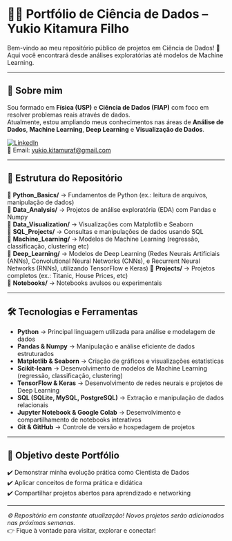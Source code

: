 # 👨‍💻 Portfólio de Ciência de Dados – Yukio Kitamura Filho

Bem-vindo ao meu repositório público de projetos em Ciência de Dados! 🚀  
Aqui você encontrará desde análises exploratórias até modelos de Machine Learning.

---

## 📌 Sobre mim

Sou formado em **Física (USP)** e **Ciência de Dados (FIAP)** com foco em resolver problemas reais através de dados.  
Atualmente, estou ampliando meus conhecimentos nas áreas de **Análise de Dados**, **Machine Learning**, **Deep Learning** e **Visualização de Dados**.

[![LinkedIn](https://img.shields.io/badge/LinkedIn-Connect-blue?logo=linkedin)](https://www.linkedin.com/in/yukio-kitamura-957772b9)  
📧 Email: yukio.kitamuraf@gmail.com  

---

## 📂 Estrutura do Repositório

🔸 **Python_Basics/** → Fundamentos de Python (ex.: leitura de arquivos, manipulação de dados)  
🔸 **Data_Analysis/** → Projetos de análise exploratória (EDA) com Pandas e Numpy  
🔸 **Data_Visualization/** → Visualizações com Matplotlib e Seaborn  
🔸 **SQL_Projects/** → Consultas e manipulações de dados usando SQL  
🔸 **Machine_Learning/** → Modelos de Machine Learning (regressão, classificação, clustering etc)  
🔸 **Deep_Learning/** → Modelos de Deep Learning (Redes Neurais Artificiais (ANNs), Convolutional Neural Networks (CNNs), e Recurrent Neural Networks (RNNs), utilizando TensorFlow e Keras)
🔸 **Projects/** → Projetos completos (ex.: Titanic, House Prices, etc)  
🔸 **Notebooks/** → Notebooks avulsos ou experimentais  

---

## 🛠️ Tecnologias e Ferramentas

- **Python** → Principal linguagem utilizada para análise e modelagem de dados
- **Pandas & Numpy** → Manipulação e análise eficiente de dados estruturados
- **Matplotlib & Seaborn** → Criação de gráficos e visualizações estatísticas
- **Scikit-learn** → Desenvolvimento de modelos de Machine Learning (regressão, classificação, clustering)
- **TensorFlow & Keras** → Desenvolvimento de redes neurais e projetos de Deep Learning
- **SQL (SQLite, MySQL, PostgreSQL)** → Extração e manipulação de dados relacionais
- **Jupyter Notebook & Google Colab** → Desenvolvimento e compartilhamento de notebooks interativos
- **Git & GitHub** → Controle de versão e hospedagem de projetos
 
---

## 🎯 Objetivo deste Portfólio

✔️ Demonstrar minha evolução prática como Cientista de Dados  
✔️ Aplicar conceitos de forma prática e didática  
✔️ Compartilhar projetos abertos para aprendizado e networking  

---

*⚙️ Repositório em constante atualização! Novos projetos serão adicionados nas próximas semanas.*  
👉 Fique à vontade para visitar, explorar e conectar!

